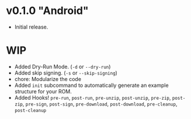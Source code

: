 # v0.1.0 "Android"
- Initial release.

# WIP
- Added Dry-Run Mode. (`-d` or `--dry-run`)
- Added skip signing. (`-s` or `--skip-signing`)
- chore: Modularize the code
- Added `init` subcommand to automatically generate an example structure for your ROM.
- Added Hooks! `pre-run`, `post-run`, `pre-unzip`, `post-unzip`, `pre-zip`, `post-zip`, `pre-sign`, `post-sign`, `pre-download`, `post-download`, `pre-cleanup`, `post-cleanup`

